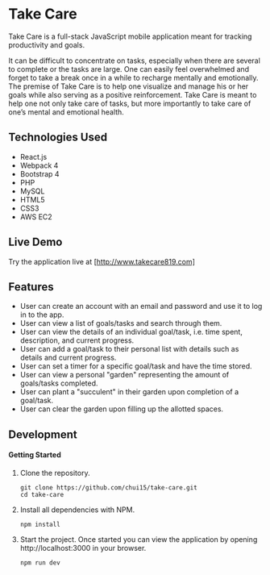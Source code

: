 # Take Care

Take Care is a full-stack JavaScript mobile application meant for tracking productivity and goals.  

It can be difficult to concentrate on tasks, especially when there are several to complete or the tasks are large.  One can easily feel overwhelmed and forget to take a break once in a while to recharge mentally and emotionally.  The premise of Take Care is to help one visualize and manage his or her goals while also serving as a positive reinforcement.  Take Care is meant to help one not only take care of tasks, but more importantly to take care of one’s mental and emotional health.

## Technologies Used

- React.js
- Webpack 4
- Bootstrap 4
- PHP
- MySQL
- HTML5
- CSS3
- AWS EC2

## Live Demo

Try the application live at [http://www.takecare819.com]

## Features

- User can create an account with an email and password and use it to log in to the app.
- User can view a list of goals/tasks and search through them.
- User can view the details of an individual goal/task, i.e. time spent, description, and current progress.
- User can add a goal/task to their personal list with details such as details and current progress.
- User can set a timer for a specific goal/task and have the time stored. 
- User can view a personal "garden" representing the amount of goals/tasks completed.
- User can plant a "succulent" in their garden upon completion of a goal/task.
- User can clear the garden upon filling up the allotted spaces.

## Development

#### Getting Started

1. Clone the repository.

    ```shell
    git clone https://github.com/chui15/take-care.git
    cd take-care
    ```

1. Install all dependencies with NPM.

    ```shell
    npm install
    ```

1. Start the project. Once started you can view the application by opening http://localhost:3000 in your browser.

    ```shell
    npm run dev
    ```
